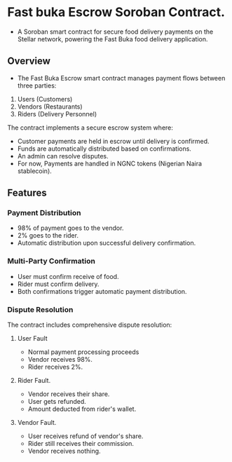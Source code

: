 # Fast buka Escrow Soroban Contract.

- A Soroban smart contract for secure food delivery payments on the Stellar network, powering the Fast Buka food delivery application.

## Overview

- The Fast Buka Escrow smart contract manages payment flows between three parties:

1. Users (Customers)
2. Vendors (Restaurants)
3. Riders (Delivery Personnel)

The contract implements a secure escrow system where:
- Customer payments are held in escrow until delivery is confirmed.
- Funds are automatically distributed based on confirmations.
- An admin can resolve disputes.
- For now, Payments are handled in NGNC tokens (Nigerian Naira stablecoin).


## Features
### Payment Distribution

- 98% of payment goes to the vendor.
- 2% goes to the rider.
- Automatic distribution upon successful delivery confirmation.

### Multi-Party Confirmation

- User must confirm receive of food.
- Rider must confirm delivery.
- Both confirmations trigger automatic payment distribution.

### Dispute Resolution

The contract includes comprehensive dispute resolution:
1. User Fault
    - Normal payment processing proceeds
    - Vendor receives 98%.
    - Rider receives 2%.

2. Rider Fault.
    - Vendor receives their share.
    - User gets refunded.
    - Amount deducted from rider's wallet.

3. Vendor Fault.
    - User receives refund of vendor's share.
    - Rider still receives their commission.
    - Vendor receives nothing.
